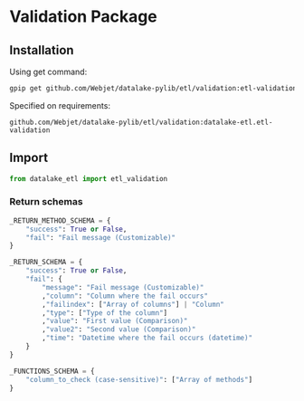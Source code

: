 # Validation Package

## Installation

Using get command:

```bash
gpip get github.com/Webjet/datalake-pylib/etl/validation:etl-validation
```

Specified on requirements:

```
github.com/Webjet/datalake-pylib/etl/validation:datalake-etl.etl-validation
```

## Import

```python
from datalake_etl import etl_validation
```

### Return schemas

```python
_RETURN_METHOD_SCHEMA = {
    "success": True or False,
    "fail": "Fail message (Customizable)"
}
```

```python
_RETURN_SCHEMA = {
    "success": True or False,
    "fail": {
        "message": "Fail message (Customizable)"
        ,"column": "Column where the fail occurs"
        ,"failindex": ["Array of columns"] | "Column"
        ,"type": ["Type of the column"]
        ,"value": "First value (Comparison)"
        ,"value2": "Second value (Comparison)"
        ,"time": "Datetime where the fail occurs (datetime)"
    }
}
```

```python
_FUNCTIONS_SCHEMA = {
    "column_to_check (case-sensitive)": ["Array of methods"]
}
```
